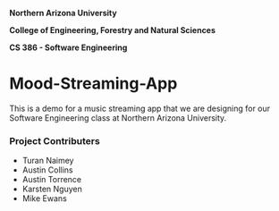 **Northern Arizona University**

**College of Engineering, Forestry and Natural Sciences**

**CS 386 - Software Engineering**



# Mood-Streaming-App

This is a demo for a music streaming app that we are designing for our Software Engineering class at Northern Arizona University.

### Project Contributers
- Turan Naimey
- Austin Collins
- Austin Torrence
- Karsten Nguyen
- Mike Ewans


